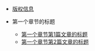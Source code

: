 * [版权信息](copyright)

* 第一个章节的标题

     * [第一个章节第1篇文章的标题](a/first.md)
     * [第一个章节第2篇文章的标题](a/second.md)